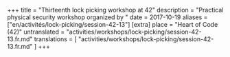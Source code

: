 +++
title = "Thirteenth lock picking workshop at 42"
description = "Practical physical security workshop organized by "
date = 2017-10-19
aliases = ["en/activités/lock-picking/session-42-13"]
[extra]
place = "Heart of Code (42)"
untranslated = "activities/workshops/lock-picking/session-42-13.fr.md"
translations = [
    "activities/workshops/lock-picking/session-42-13.fr.md"
]
+++
